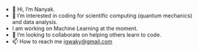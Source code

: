 - 👋 Hi, I’m Nanyak.
- 👀 I’m interested in coding for scientific computing (quantum mechanics) and data analysis.
- I am working on Machine Learning at the moment. 
- 💞️ I’m looking to collaborate on helping others learn to code.
- 📫 How to reach me igwaky@gmail.com

<!---
PonzhiAghan/PonzhiAghan is a ✨ special ✨ repository because its `README.md` (this file) appears on your GitHub profile.
You can click the Preview link to take a look at your changes.
--->
